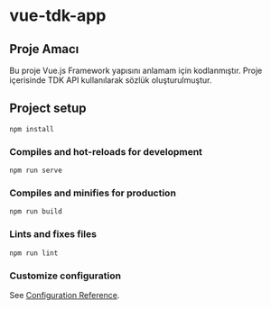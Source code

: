 

# vue-tdk-app

## Proje Amacı
Bu proje Vue.js Framework yapısını anlamam için kodlanmıştır. Proje içerisinde TDK API kullanılarak sözlük oluşturulmuştur.

## Project setup
```
npm install
```

### Compiles and hot-reloads for development
```
npm run serve
```

### Compiles and minifies for production
```
npm run build
```

### Lints and fixes files
```
npm run lint
```

### Customize configuration
See [Configuration Reference](https://cli.vuejs.org/config/).
